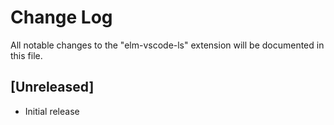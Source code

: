 # Change Log
All notable changes to the "elm-vscode-ls" extension will be documented in this file.

## [Unreleased]
- Initial release